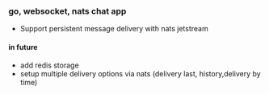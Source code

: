 ### go, websocket, nats chat app

- Support persistent message delivery with nats jetstream

#### in future

- add redis storage
- setup multiple delivery options via nats (delivery last, history,delivery by time)

